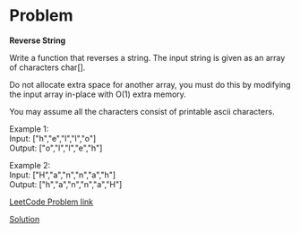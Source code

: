 # Problem
__Reverse String__

Write a function that reverses a string. The input string is given as an array of characters char[].

Do not allocate extra space for another array, you must do this by modifying the input array in-place with O(1) extra memory.

You may assume all the characters consist of printable ascii characters.

Example 1:<br>
Input: ["h","e","l","l","o"]<br>
Output: ["o","l","l","e","h"]<br>

Example 2:<br>
Input: ["H","a","n","n","a","h"]<br>
Output: ["h","a","n","n","a","H"]


[LeetCode Problem link](https://leetcode.com/explore/challenge/card/june-leetcoding-challenge/539/week-1-june-1st-june-7th/3350/)

[Solution](https://github.com/DhanabalShanmugam/Leet-Code-30-Days-Challenge/blob/master/Jun2020/Week1/Day4/Solution.py)


